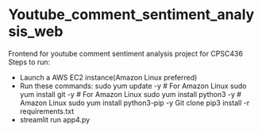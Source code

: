# Youtube_comment_sentiment_analysis_web
Frontend for youtube comment sentiment analysis project for CPSC436
Steps to run:
- Launch a AWS EC2 instance(Amazon Linux preferred)
- Run these commands:
  sudo yum update -y  # For Amazon Linux
  sudo yum install git -y  # For Amazon Linux
  sudo yum install python3 -y  # Amazon Linux sudo yum install python3-pip -y
  Git clone 
  pip3 install -r requirements.txt
- streamlit run app4.py
